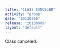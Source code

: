 ```yaml
---
title: "CLASS CANCELED"
activity: "group"
date: "20130916"
release: "20130909"
layout: "default"
---
```


Class canceled.